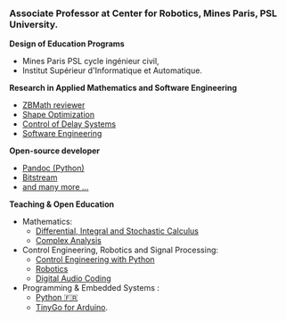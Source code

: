 ### Associate Professor at Center for Robotics, Mines Paris, PSL University.

**Design of Education Programs**
  - Mines Paris PSL cycle ingénieur civil, 
  - Institut Supérieur d'Informatique et Automatique.

**Research in Applied Mathematics and Software Engineering**
  - [ZBMath reviewer](https://zbmath.org/?q=boisg%C3%A9rault)
  - [Shape Optimization](https://eul.ink/shape-optimization/)
  - [Control of Delay Systems](http://eul.ink/delay-systems/)
  - [Software Engineering](https://eul.ink/software-engineering/)

**Open-source developer**
  - [Pandoc (Python)](https://boisgera.github.io/pandoc/)
  - [Bitstream](https://boisgera.github.io/bitstream/)
  - [and many more ...](https://github.com/boisgera?tab=repositories)

**Teaching & Open Education**
  - Mathematics: 
    - [Differential, Integral and Stochastic Calculus](https://github.com/boisgera/CDIS)
    - [Complex Analysis](https://doi.org/10.23646/oer.000001)
  - Control Engineering, Robotics and Signal Processing: 
     - [Control Engineering with Python](https://github.com/boisgera/python-fr)
     -  [Robotics](http://eul.ink/robotics/)
     - [Digital Audio Coding](https://eul.ink/audio/)
  - Programming & Embedded Systems : 
    - [Python 🇫🇷](https://boisgera.github.io/python-fr/)
    - [TinyGo for Arduino](https://github.com/boisgera/tinygo-arduino).
